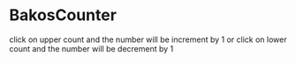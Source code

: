 # BakosCounter
click on upper count and the number will be increment by 1 or
click on lower count and the number will be decrement by 1
